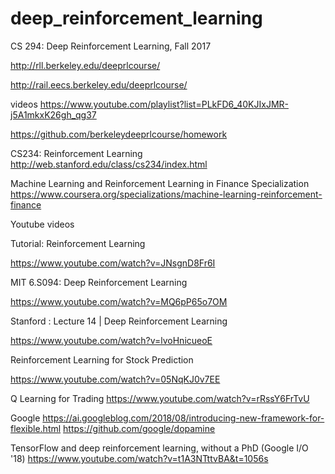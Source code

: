 # deep_reinforcement_learning

CS 294: Deep Reinforcement Learning, Fall 2017

http://rll.berkeley.edu/deeprlcourse/

http://rail.eecs.berkeley.edu/deeprlcourse/

videos
https://www.youtube.com/playlist?list=PLkFD6_40KJIxJMR-j5A1mkxK26gh_qg37

https://github.com/berkeleydeeprlcourse/homework



CS234: Reinforcement Learning
http://web.stanford.edu/class/cs234/index.html


Machine Learning and Reinforcement Learning in Finance Specialization
https://www.coursera.org/specializations/machine-learning-reinforcement-finance


Youtube videos

Tutorial: Reinforcement Learning

https://www.youtube.com/watch?v=JNsgnD8Fr6I


MIT 6.S094: Deep Reinforcement Learning

https://www.youtube.com/watch?v=MQ6pP65o7OM


Stanford : Lecture 14 | Deep Reinforcement Learning

https://www.youtube.com/watch?v=lvoHnicueoE


Reinforcement Learning for Stock Prediction

https://www.youtube.com/watch?v=05NqKJ0v7EE


Q Learning for Trading
https://www.youtube.com/watch?v=rRssY6FrTvU



Google
https://ai.googleblog.com/2018/08/introducing-new-framework-for-flexible.html
https://github.com/google/dopamine

TensorFlow and deep reinforcement learning, without a PhD (Google I/O '18)
https://www.youtube.com/watch?v=t1A3NTttvBA&t=1056s
